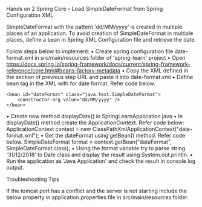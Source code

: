 Hands on 2
Spring Core – Load SimpleDateFormat from Spring Configuration XML 

SimpleDateFormat with the pattern ‘dd/MM/yyyy’ is created in multiple places of an application. To avoid creation of SimpleDateFormat in multiple places, define a bean in Spring XML Configuration file and retrieve the date.

Follow steps below to implement:
•	Create spring configuration file date-format.xml in src/main/resources folder of 'spring-learn' project
•	Open https://docs.spring.io/spring-framework/docs/current/spring-framework-reference/core.html#beans-factory-metadata
•	Copy the XML defined in the section of previous step URL and paste it into date-format.xml
•	Define bean tag in the XML with for date format. Refer code below.
<?xml version="1.0" encoding="UTF-8"?>
<beans xmlns="http://www.springframework.org/schema/beans"
    xmlns:xsi="http://www.w3.org/2001/XMLSchema-instance"
    xsi:schemaLocation="http://www.springframework.org/schema/beans
        https://www.springframework.org/schema/beans/spring-beans.xsd">

    <bean id="dateFormat" class="java.text.SimpleDateFormat">
        <constructor-arg value="dd/MM/yyyy" />
    </bean>

</beans>
 
•	Create new method displayDate() in SpringLearnApplication.java
•	In displayDate() method create the ApplicationContext. Refer code below:
 ApplicationContext context = new ClassPathXmlApplicationContext("date-format.xml");
•	Get the dateFormat using getBean() method. Refer code below.
 SimpleDateFormat format = context.getBean("dateFormat", SimpleDateFormat.class);
•	Using the format variable try to parse string '31/12/2018' to Date class and display the result using System.out.println.
•	Run the application as 'Java Application' and check the result in console log output.

Troubleshooting Tips 

If the tomcat port has a conflict and the server is not starting include the below property in application.properties file in src/main/resources folder. 
